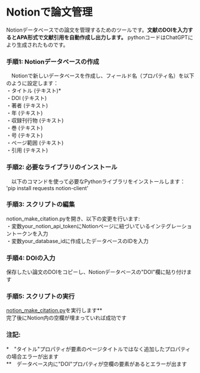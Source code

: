 # Notionで論文管理
Notionデータベースでの論文を管理するためのツールです。**文献のDOIを入力するとAPA形式で文献引用を自動作成し出力します。**
pythonコードはChatGPTにより生成されたものです。


### 手順1: Notionデータベースの作成
　Notionで新しいデータベースを作成し、フィールド名（プロパティ名）を以下のように設定します：  
  ・タイトル (テキスト)*  
  ・DOI (テキスト)  
  ・著者 (テキスト)  
  ・年 (テキスト)  
  ・収録刊行物 (テキスト)  
  ・巻 (テキスト)  
  ・号 (テキスト)  
  ・ページ範囲 (テキスト)  
  ・引用 (テキスト)  

### 手順2: 必要なライブラリのインストール
　以下のコマンドを使って必要なPythonライブラリをインストールします：  
  'pip install requests notion-client'  

### 手順3: スクリプトの編集
  notion_make_citation.pyを開き、以下の変更を行います:  
  ・変数your_notion_api_tokenにNotionページに紐づいているインテグレーショントークンを入力  
  ・変数your_database_idに作成したデータベースのIDを入力  

### 手順4: DOIの入力
  保存したい論文のDOIをコピーし、Notionデータベースの"DOI"欄に貼り付けます    

### 手順5: スクリプトの実行
  [notion_make_citation.py](notion_make_citation.py)を実行します**  
  完了後にNotion内の空欄が埋まっていれば成功です  


### 注記:  
*　"タイトル"プロパティが要素のページタイトルではなく追加したプロパティの場合エラーが出ます  
**　データベース内に"DOI"プロパティが空欄の要素があるとエラーが出ます  
